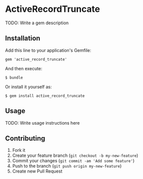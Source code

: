 # ActiveRecordTruncate

TODO: Write a gem description

## Installation

Add this line to your application's Gemfile:

    gem 'active_record_truncate'

And then execute:

    $ bundle

Or install it yourself as:

    $ gem install active_record_truncate

## Usage

TODO: Write usage instructions here

## Contributing

1. Fork it
2. Create your feature branch (`git checkout -b my-new-feature`)
3. Commit your changes (`git commit -am 'Add some feature'`)
4. Push to the branch (`git push origin my-new-feature`)
5. Create new Pull Request
